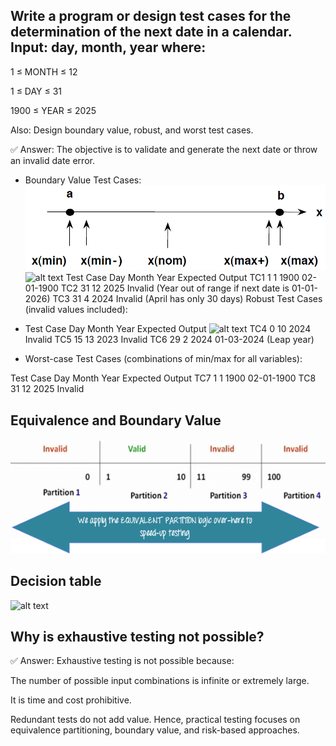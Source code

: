 ## Write a program or design test cases for the determination of the next date in a calendar. Input: day, month, year where:

1 ≤ MONTH ≤ 12

1 ≤ DAY ≤ 31

1900 ≤ YEAR ≤ 2025

Also: Design boundary value, robust, and worst test cases.

✅ Answer:
The objective is to validate and generate the next date or throw an invalid date error.

- Boundary Value Test Cases:
![alt text](image.png)
![alt text](<Screenshot 2025-04-06 at 10.31.15 PM.png>)
Test Case	Day	Month	Year	Expected Output
TC1	1	1	1900	02-01-1900
TC2	31	12	2025	Invalid (Year out of range if next date is 01-01-2026)
TC3	31	4	2024	Invalid (April has only 30 days)
Robust Test Cases (invalid values included):

- Test Case	Day	Month	Year	Expected Output
![alt text](<Screenshot 2025-04-06 at 10.34.48 PM.png>)
TC4	0	10	2024	Invalid
TC5	15	13	2023	Invalid
TC6	29	2	2024	01-03-2024 (Leap year)

- Worst-case Test Cases (combinations of min/max for all variables):

Test Case	Day	Month	Year	Expected Output
TC7	1	1	1900	02-01-1900
TC8	31	12	2025	Invalid

## Equivalence and Boundary Value
![alt text](image-1.png)


## Decision table
![alt text](<Screenshot 2025-04-06 at 10.53.10 PM.png>)


## Why is exhaustive testing not possible?

✅ Answer: Exhaustive testing is not possible because:

The number of possible input combinations is infinite or extremely large.

It is time and cost prohibitive.

Redundant tests do not add value. Hence, practical testing focuses on equivalence partitioning, boundary value, and risk-based approaches.

